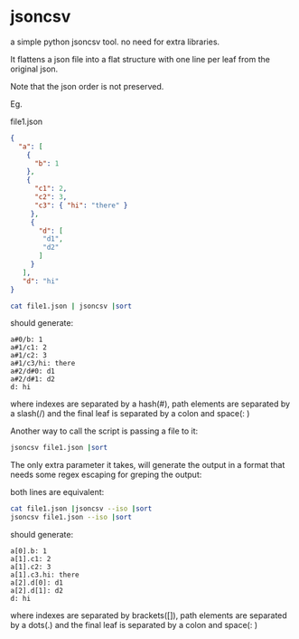 # jsoncsv
a simple python jsoncsv tool. no need for extra libraries. 

It flattens a json file into a flat structure with one line per leaf from the original json.

Note that the json order is not preserved.

Eg. 

file1.json
```json
{
  "a": [
    { 
      "b": 1 
    },
    { 
      "c1": 2, 
      "c2": 3, 
      "c3": { "hi": "there" }
     },
     {
       "d": [
        "d1",
        "d2"
       ]
     }
   ],
   "d": "hi"
}    
```

```sh
cat file1.json | jsoncsv |sort 
```

should generate:
```
a#0/b: 1
a#1/c1: 2
a#1/c2: 3
a#1/c3/hi: there
a#2/d#0: d1
a#2/d#1: d2
d: hi
```

where indexes are separated by a hash(#), path elements are separated by a slash(/) and the final leaf is separated by a colon and space(: )

Another way to call the script is passing a file to it:

```sh
jsoncsv file1.json |sort 
```

The only extra parameter it takes, will generate the output in a format that needs some regex escaping for greping the output:

both lines are equivalent:
```sh
cat file1.json |jsoncsv --iso |sort 
jsoncsv file1.json --iso |sort 
```

should generate:
```
a[0].b: 1
a[1].c1: 2
a[1].c2: 3
a[1].c3.hi: there
a[2].d[0]: d1
a[2].d[1]: d2
d: hi
```

where indexes are separated by brackets([]), path elements are separated by a dots(.) and the final leaf is separated by a colon and space(: )
